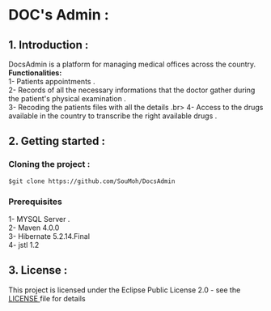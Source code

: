 # DOC's Admin :
## 1. Introduction :
DocsAdmin is  a platform for managing medical offices across the country. <br> 
**Functionalities:**<br>
 1- Patients appointments .<br>
 2- Records of all the necessary informations that the doctor gather during the patient's physical examination .<br>
 3- Recoding the patients files with all the details .br>
 4- Access to the drugs available in the country to transcribe the right available drugs .<br>
## 2. Getting started : 
 ### Cloning the project : 
 `
 $git clone https://github.com/SouMoh/DocsAdmin
 `
 ### Prerequisites
 1- MYSQL Server .<br> 
 2- Maven 4.0.0 <br> 
 3-  Hibernate 5.2.14.Final <br>
 4- jstl 1.2<br>
 
## 3. License : 
This project is licensed under the Eclipse Public License 2.0  - see the [LICENSE ](https://github.com/SouMoh/DocsAdmin/blob/master/LICENSE) file for details
